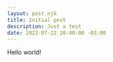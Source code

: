 ```yaml
---
layout: post.njk
title: Initial post
description: Just a test
date: 2023-07-22 20:40:00 -03:00
---
```

Hello world!